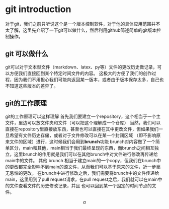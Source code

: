 # git introduction

对于git，我们之前只听说这个是一个版本控制软件，对于他的具体应用范围并不太了解，这里先介绍了一下git可以做什么，然后利用github简述简单的git版本控制操作。

## git 可以做什么
git可以对于文本型文件（markdown、latex、py等）文件的更改历史做记录，可以方便我们直接回到某个特定时间文件的内容。
这极大的方便了我们的创作过程，因为我们不用担心我们可能向返回某一版本，或者由于版本保存太多，自己也不知道这些版本的差异了。

## git的工作原理
git的工作原理可以这样理解
首先我们要建立一个repository，这个相当于一个主文件，里边可以放文件夹和文件（可以把这个理解成一个仓库）
当然，我们可以直接在repository里直接放东西，甚至也可以直接在其中更改文件，但如果我们一旦希望有文件历史存储，或者对于文件修改可以在某一个封闭区域
（即不影响原来文件的区域）进行，这时候我们会用到**brunch**功能
brunch对内容做了一个简单区分，main和其他，main相当于我们最终呈现的东西，而brunch之间相互独立，这里brunch的作用就是我们可以在其他brunch中对文件进行修改再传递给main中的文件。
其他 brunch 相当于建立main的一个copy，但我们在brunch中的更改都完全影响不到main的源文件，从而我们可以基于原来的文件，近一步毫无忌惮的更改。
在brunch中进行修改之后，我们需要将brunch中的文件传递给main，这里用到了pull request请求，在pull request之后，我们就可以在main中的文件查看文件的历史修改记录，并且
也可以回到某一个固定的时间节点的文件。

$$\alpha$$
